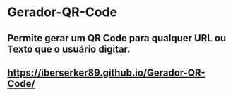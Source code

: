 # Gerador-QR-Code 
## Permite gerar um QR Code para qualquer URL ou Texto que o usuário digitar. 
## https://iberserker89.github.io/Gerador-QR-Code/

